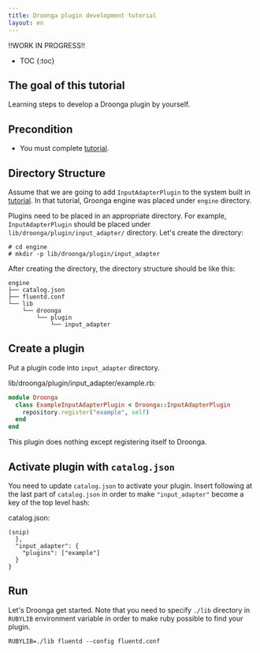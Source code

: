 ```yaml
---
title: Droonga plugin development tutorial
layout: en
---
```


!!WORK IN PROGRESS!!

* TOC
{:toc}

## The goal of this tutorial

Learning steps to develop a Droonga plugin by yourself.

## Precondition

* You must complete [tutorial][].


## Directory Structure

Assume that we are going to add `InputAdapterPlugin` to the system built in [tutorial][]. In that tutorial, Groonga engine was placed under `engine` directory.

Plugins need to be placed in an appropriate directory. For example, `InputAdapterPlugin` should be placed under `lib/droonga/plugin/input_adapter/` directory. Let's create the directory:

    # cd engine
    # mkdir -p lib/droonga/plugin/input_adapter

After creating the directory, the directory structure should be like this:

```
engine
├── catalog.json
├── fluentd.conf
└── lib
    └── droonga
        └── plugin
            └── input_adapter
```


## Create a plugin

Put a plugin code into `input_adapter` directory.

lib/droonga/plugin/input_adapter/example.rb:

```ruby
module Droonga
  class ExampleInputAdapterPlugin < Droonga::InputAdapterPlugin
    repository.register("example", self)
  end
end
```

This plugin does nothing except registering itself to Droonga.

## Activate plugin with `catalog.json`

You need to update `catalog.json` to activate your plugin.
Insert following at the last part of `catalog.json` in order to make `"input_adapter"` become a key of the top level hash:

catalog.json:
```
(snip)
  },
  "input_adapter": {
    "plugins": ["example"]
  }
}
```

## Run

Let's Droonga get started. Note that you need to specify `./lib` directory in `RUBYLIB` environment variable in order to make ruby possible to find your plugin.

```
RUBYLIB=./lib fluentd --config fluentd.conf
```



  [tutorial]: ../../
  [overview]: ../../../overview/
